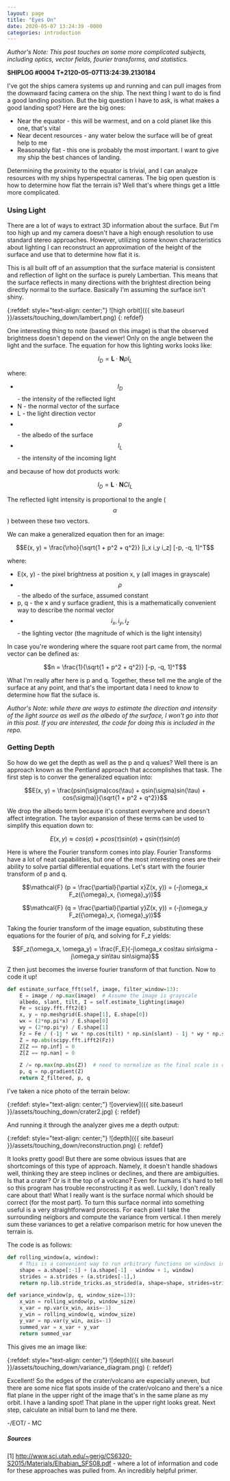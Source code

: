```yaml
---
layout: page
title: "Eyes On"
date: 2020-05-07 13:24:39 -0000
categories: introduction
---
```

<script type="text/javascript" src="http://cdn.mathjax.org/mathjax/latest/MathJax.js?config=TeX-AMS-MML_HTMLorMML"></script>

*Author's Note: This post touches on some more complicated subjects, including optics, vector fields, fourier transforms, and statistics.*


**SHIPLOG #0004 T+2120-05-07T13:24:39.2130184**

I've got the ships camera systems up and running and can pull images from the downward facing camera on the ship.  The next thing I want to do is find a good landing position.  But the big question I have to ask, is what makes a good landing spot? Here are the big ones:
* Near the equator - this will be warmest, and on a cold planet like this one, that's vital
* Near decent resources - any water below the surface will be of great help to me
* Reasonably flat - this one is probably the most important.  I want to give my ship the best chances of landing.

Determining the proximity to the equator is trivial, and I can analyze resources with my ships hyperspectral cameras.  The big open question is how to determine how flat the terrain is?  Well that's where things get a little more complicated.

### Using Light
There are a lot of ways to extract 3D information about the surface. But I'm too high up and my camera doesn't have a high enough resolution to use standard stereo approaches.  However, utilizing some known characteristics about lighting I can reconstruct an approximation of the height of the surface and use that to determine how flat it is.

This is all built off of an assumption that the surface material is consistent and reflection of light on the surface is purely Lambertian.  This means that the surface reflects in many directions with the brightest direction being directly normal to the surface.  Basically I'm assuming the surface isn't shiny.

{:refdef: style="text-align: center;"}
![high orbit]({{ site.baseurl }}/assets/touching_down/lambert.png)
{: refdef}

One interesting thing to note (based on this image) is that the observed brightness doesn't depend on the viewer!  Only on the angle between the light and the surface.  The equation for how this lighting works looks like:

$$I_{D}=\mathbf {L} \cdot \mathbf {N} \rho I_{L}$$


where:
* $$I_{D}$$ - the intensity of the reflected light
* N - the normal vector of the surface
* L - the light direction vector 
* $$\rho$$ - the albedo of the surface
* $$I_L$$ - the intensity of the incoming light

and because of how dot products work:

$$I_{D}=\mathbf {L} \cdot \mathbf {N} CI_{L}$$

The reflected light intensity is proportional to the angle ($$\alpha$$) between these two vectors.

We can make a generalized equation then for an image:

$$E(x, y) = \frac{\rho}{\sqrt{1 + p^2 + q^2}} [i_x i_y i_z] [-p, -q, 1]^T$$ 

where:
* E(x, y) - the pixel brightness at position x, y (all images in grayscale)
* $$\rho$$ - the albedo of the surface, assumed constant
* p, q - the x and y surface gradient, this is a mathematically convenient way to describe the normal vector
* $$i_x, i_y, i_z$$ - the lighting vector (the magnitude of which is the light intensity)

In case you're wondering where the square root part came from, the normal vector can be defined as:

$$n = \frac{1}{\sqrt{1 + p^2 + q^2}} [-p, -q, 1]^T$$


What I'm really after here is p and q.  Together, these tell me the angle of the surface at any point, and that's the important data I need to know to determine how flat the suface is.

*Author's Note: while there are ways to estimate the direction and intensity of the light source as well as the albedo of the surface, I won't go into that in this post.  If you are interested, the code for doing this is included in the repo.*


### Getting Depth
So how do we get the depth as well as the p and q values?  Well there is an approach known as the Pentland approach that accomplishes that task.  The first step is to conver the generalized equation into:

$$E(x, y) = \frac{psin(\sigma)cos(\tau) + qsin(\sigma)sin(\tau) + cos(\sigma)}{\sqrt{1 + p^2 + q^2}}$$

We drop the albedo term because it's constant everywhere and doesn't affect integration.  The taylor expansion of these terms can be used to simplify this equation down to:

$$E(x, y) \approx cos(\sigma) + pcos(\tau)sin(\sigma) + qsin(\tau)sin(\sigma)$$

Here is where the Fourier transform comes into play.  Fourier Transforms have a lot of neat capabilities, but one of the most interesting ones are their ability to solve partial differential equations.  Let's start with the fourier transform of p and q.

$$\mathcal{F} (p = \frac{\partial}{\partial x}Z(x, y)) = (-j\omega_x F_z({\omega}_x, {\omega}_y))$$

$$\mathcal{F} (q = \frac{\partial}{\partial y}Z(x, y)) = (-j\omega_y F_z({\omega}_x, {\omega}_y))$$

Taking the fourier transform of the image equation, substituting these equations for the fourier of p/q, and solving for F_z yields:

$$F_z(\omega_x, \omega_y) = \frac{F_E}{-j\omega_x cos\tau sin\sigma - j\omega_y sin\tau sin\sigma}$$

Z then just becomes the inverse fourier transform of that function.  Now to code it up!

```python
def estimate_surface_fft(self, image, filter_window=13):
    E = image / np.max(image)  # Assume the image is grayscale
    albedo, slant, tilt, I = self.estimate_lighting(image)
    Fe = scipy.fft.fft2(E)
    x, y = np.meshgrid(E.shape[1], E.shape[0])
    wx = (2*np.pi*x) / E.shape[0]
    wy = (2*np.pi*y) / E.shape[1]
    Fz = Fe / (-1j * wx * np.cos(tilt) * np.sin(slant) - 1j * wy * np.sin(tilt) * np.sin(slant))
    Z = np.abs(scipy.fft.ifft2(Fz))  
    Z[Z == np.inf] = 0
    Z[Z == np.nan] = 0

    Z /= np.max(np.abs(Z))  # need to normalize as the final scale is on the order of 1e8
    p, q = np.gradient(Z)
    return Z_filtered, p, q
```

I've taken a nice photo of the terrain below:

{:refdef: style="text-align: center;"}
![overview]({{ site.baseurl }}/assets/touching_down/crater2.jpg)
{: refdef}

And running it through the analyzer gives me a depth output:

{:refdef: style="text-align: center;"}
![depth]({{ site.baseurl }}/assets/touching_down/reconstruction.png)
{: refdef}

It looks pretty good!  But there are some obvious issues that are shortcomings of this type of approach.  Namely, it doesn't handle shadows well, thinking they are steep inclines or declines, and there are ambiguities.  Is that a crater?  Or is it the top of a volcano?  Even for humans it's hard to tell so this program has trouble reconstructing it as well.  Luckily, I don't really care about that! What I really want is the surface normal which should be correct (for the most part).  To turn this surface normal into something useful is a very straightforward process.  For each pixel I take the surrounding neigbors and compute the variance from vertical.  I then merely sum these variances to get a relative comparison metric for how uneven the terrain is.

The code is as follows:

```python
def rolling_window(a, window):
    # This is a convenient way to run arbitrary functions on windows in a 2D array.
    shape = a.shape[:-1] + (a.shape[-1] - window + 1, window)
    strides = a.strides + (a.strides[-1],)
    return np.lib.stride_tricks.as_strided(a, shape=shape, strides=strides)

def variance_window(p, q, window_size=13):
    x_win = rolling_window(p, window_size)
    x_var = np.var(x_win, axis=-1)
    y_win = rolling_window(q, window_size)
    y_var = np.var(y_win, axis=-1)
    summed_var = x_var + y_var
    return summed_var
```

This gives me an image like:

{:refdef: style="text-align: center;"}
![depth]({{ site.baseurl }}/assets/touching_down/variance_diagram.png)
{: refdef}

Excellent!  So the edges of the crater/volcano are especially uneven, but there are some nice flat spots inside of the crater/volcano and there's a nice flat plane in the upper right of the image that's in the same plane as my orbit.  I have a landing spot!  That plane in the upper right looks great.  Next step, calculate an initial burn to land me there.

-/EOT/ - MC

##### Sources
[1] http://www.sci.utah.edu/~gerig/CS6320-S2015/Materials/Elhabian_SFS08.pdf - where a lot of information and code for these approaches was pulled from.  An incredibly helpful primer. 